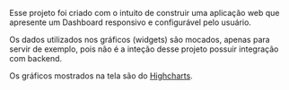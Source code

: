 Esse projeto foi criado com o intuito de construir uma aplicação web que apresente um Dashboard responsivo e configurável pelo usuário.

Os dados utilizados nos gráficos (widgets) são mocados, apenas para servir de exemplo, pois não é a inteção desse projeto possuir integração com backend.

Os gráficos mostrados na tela são do [Highcharts](https://www.highcharts.com/).
